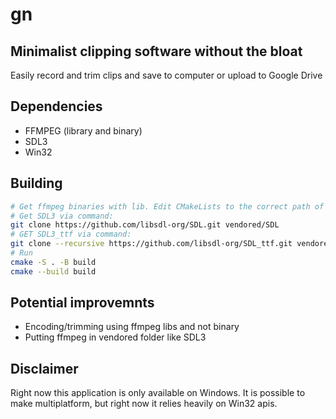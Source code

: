 # gn
## Minimalist clipping software without the bloat
Easily record and trim clips and save to computer or upload to Google Drive

## Dependencies
- FFMPEG (library and binary)
- SDL3
- Win32

## Building
```bash
# Get ffmpeg binaries with lib. Edit CMakeLists to the correct path of ffmpeg.
# Get SDL3 via command:
git clone https://github.com/libsdl-org/SDL.git vendored/SDL
# GET SDL3_ttf via command:
git clone --recursive https://github.com/libsdl-org/SDL_ttf.git vendored/SDL_ttf
# Run 
cmake -S . -B build
cmake --build build
```

## Potential improvemnts
- Encoding/trimming using ffmpeg libs and not binary
- Putting ffmpeg in vendored folder like SDL3

## Disclaimer
Right now this application is only available on Windows. It is possible to make multiplatform, but right now it relies heavily on Win32 apis.
